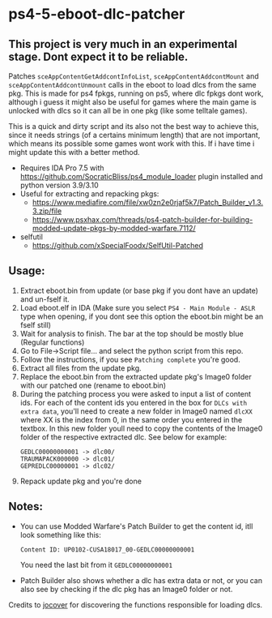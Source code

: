 # ps4-5-eboot-dlc-patcher

## This project is very much in an experimental stage. Dont expect it to be reliable.


Patches `sceAppContentGetAddcontInfoList`, `sceAppContentAddcontMount` and `sceAppContentAddcontUnmount` calls in the eboot to load dlcs from the same pkg. This is made for ps4 fpkgs, running on ps5, where dlc fpkgs dont work, although i guess it might also be useful for games where the main game is unlocked with dlcs so it can all be in one pkg (like some telltale games).

This is a quick and dirty script and its also not the best way to achieve this, since it needs strings (of a certains minimum length) that are not important, which means its possible some games wont work with this. If i have time i might update this with a better method.

- Requires IDA Pro 7.5 with https://github.com/SocraticBliss/ps4_module_loader plugin installed and python version 3.9/3.10
- Useful for extracting and repacking pkgs: 
  - https://www.mediafire.com/file/xw0zn2e0rjaf5k7/Patch_Builder_v1.3.3.zip/file
  - https://www.psxhax.com/threads/ps4-patch-builder-for-building-modded-update-pkgs-by-modded-warfare.7112/
- selfutil
  - https://github.com/xSpecialFoodx/SelfUtil-Patched


## Usage:
1. Extract eboot.bin from update (or base pkg if you dont have an update) and un-fself it.
1. Load eboot.elf in IDA (Make sure you select `PS4 - Main Module - ASLR` type when opening, if you dont see this option the eboot.bin might be an fself still)
1. Wait for analysis to finish. The bar at the top should be mostly blue (Regular functions)
1. Go to File->Script file... and select the python script from this repo.
1. Follow the instructions, if you see `Patching complete` you're good.
1. Extract all files from the update pkg.
1. Replace the eboot.bin from the extracted update pkg's Image0 folder with our patched one (rename to eboot.bin)
1. During the patching process you were asked to input a list of content ids. For each of the content ids you entered in the box for `DLCs with extra data`, you'll need to create a new folder in Image0 named `dlcXX` where XX is the index from 0, in the same order you entered in the textbox. In this new folder youll need to copy the contents of the Image0 folder of the respective extracted dlc. See below for example:
    ```
    GEDLC00000000001 -> dlc00/
    TRAUMAPACK000000 -> dlc01/
    GEPREDLC00000001 -> dlc02/
    ```
1. Repack update pkg and you're done

## Notes:
- You can use Modded Warfare's Patch Builder to get the content id, itll look something like this:
  ```
  Content ID: UP0102-CUSA18017_00-GEDLC00000000001
  ```
  You need the last bit from it `GEDLC00000000001`

- Patch Builder also shows whether a dlc has extra data or not, or you can also see by checking if the dlc pkg has an Image0 folder or not.


Credits to [jocover](https://github.com/jocover) for discovering the functions responsible for loading dlcs.
